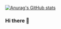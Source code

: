 [![Anurag's GitHub stats](https://github-readme-stats.vercel.app/api?username=simoneromano96)](https://github.com/anuraghazra/github-readme-stats)

### Hi there 👋

<!--
**simoneromano96/simoneromano96** is a ✨ _special_ ✨ repository because its `README.md` (this file) appears on your GitHub profile.

Here are some ideas to get you started:

- 🔭 I’m currently working on ...
- 🌱 I’m currently learning ...
- 👯 I’m looking to collaborate on ...
- 🤔 I’m looking for help with ...
- 💬 Ask me about ...
- 📫 How to reach me: ...
- 😄 Pronouns: ...
- ⚡ Fun fact: ...
-->
